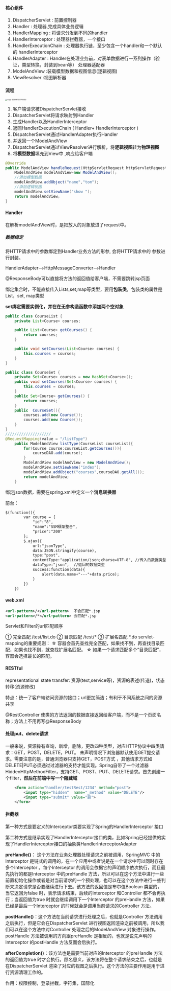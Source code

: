 #### 核心组件

1. DispatcherServlet : 前置控制器
2. Handler : 处理器,完成具体业务逻辑
3. HandlerMapping : 将请求分发到不同的handler
4. HandlerInterceptor : 处理器拦截器，一个接口
5. HandlerExecutionChain : 处理器执行链，至少包含一个handler和一个默认的 handlerInterceptor
6. HandlerAdapter : Handler在处理业务前，对表单数据进行一系列操作（验证，类型转换，封装到bean等） 处理器适配器
7. ModelAndView :装载模型数据和视图信息(逻辑视图)
8. ViewResolver :视图解析器

#### 流程

<img src="/Users/kangkang/Library/Application Support/typora-user-images/image-20200616171740050.png" alt="image-20200616171740050" style="zoom: 33%;" />

1. 客户端请求被DispatcherServlet接收
2. DispatcherServlet将请求映射到Handler
3. 生成Handler以及HandlerInterceptor
4. 返回HandlerExecutionChain ( Handler+ HandlerInterceptor ) 
5. DispatcherServlet通过HandlerAdapter执行Handler
6. 并返回一个ModelAndView
7. DispatcherServlet通过ViewResolver进行解析，将**逻辑视图**转为**物理视图**
8. 将**模型数据**填充到View中 ,响应给客户端 

```java
@Override
public ModelAndView handleRequest(HttpServletRequest httpServletRequest, HttpServletResponse httpServletResponse) throws Exception {
    ModelAndView modelAndView=new ModelAndView();
    //添加模型数据
    modelAndView.addObject("name","tom");
    //添加逻辑视图
    modelAndView.setViewName("show ");
    return modelAndView;
}
```

#### Handler

在解析modelAndView时，是把放入的对象放进了request中。

##### 数据绑定

将HTTP请求中的参数绑定到Handler业务方法的形参, 会将HTTP请求中的 参数进行封装。

 HandlerAdapter-->HttpMessageConverter-->Handler

@ResponseBody可以直接将方法的返回值给客户端，不需要跳转jsp页面

绑定集合时，不能直接传入Lists,set,map等类型，要用**包装类**，包装类的属性是List，set, map类型

**set绑定需要实例化，并在在无参构造函数中添加两个空对象**

```java
public class CourseList {
    private List<Course> courses;

    public List<Course> getCourses() {
        return courses;
    }

    public void setCourses(List<Course> courses) {
        this.courses = courses;
    }
}

public class CourseSet {
    private Set<Course> courses = new HashSet<Course>();
    public void setCourses(Set<Course> courses) {
        this.courses = courses;
    }
    public Set<Course> getCourses() {
        return courses;
    }
    public  CourseSet(){
        courses.add(new Course());
        courses.add(new Course());
    }
}
////////////////////
@RequestMapping(value = "/listType")
    public ModelAndView listType(CourseList courseList){
        for(Course course:courseList.getCourses()){
            courseDAO.add(course);
        }
        ModelAndView modelAndView = new ModelAndView();
        modelAndView.setViewName("index");
        modelAndView.addObject("courses",courseDAO.getAll());
        return modelAndView;
    }
```

绑定json数据，需要在spring.xml中定义一个**消息转换器**

前台：

```html
$(function(){
        var course = {
            "id":"8",
            "name":"SSM框架整合",
            "price":"200"
        };
        $.ajax({
            url:"jsonType",
            data:JSON.stringify(course),
            type:"post",
            contentType:"application/json;charse=UTF-8", //传入的数据类型，编码防止中文乱码
            dataType:"json",  //返回的数据类型
            success:function(data){
                alert(data.name+"---"+data.price);
            }
        })
    })
```

#### web.xml

```xml
<url-pattern>/</url-pattern>  不会匹配*.jsp
<url-pattern>/*</url-pattern> 会匹配*.jsp
```

Servlet和Filter的url匹配顺序

① 完全匹配 /test/list.do
② 目录匹配 /test/*
③ 扩展名匹配 *.do servlet-mapping的重要规则：
   ☆ 容器会首先查找完全匹配，如果找不到，再查找目录匹配，如果也找不到，就查找扩展名匹配。
   ☆ 如果一个请求匹配多个“目录匹配”，容器会选择最长的匹配。

#### RESTful

representational state transfer: 资源(text,service等)，资源的表述(传送)，状态转移(资源修改)

特点：统一了客户端访问资源的接口；url更加简洁；有利于不同系统之间的资源共享

@RestController 使类的方法返回的数据直接返回给客户端，而不是一个页面名称；方法上不用再写@ResponseBody

#### 处理put、delete请求

一般来说，资源操有查询，新增，删除，更改四种类型，对应HTTP协议中四类请求：GET，POST，DELETE，PUT。 未声明情况下浏览器默认使用GET提交请求。需要注意的是，普通浏览器只支持GET，POST方式 ，其他请求方式如DELETE|PUT必须通过过滤器的支持才能实现。Spring自带了一个过滤器HiddenHttpMethodFilter，支持GET、POST、PUT、DELETE请求。首先创建一个filter，**然后在前端中写一个隐藏域**

```xml
    <form action="handler/testRest/1234" method="post">
        <input type="hidden"  name="_method" value="DELETE"/>
        <input type="submit" value="删">
    </form>
```

#### 拦截器

第一种方式是要定义的Interceptor类要实现了Spring的HandlerInterceptor 接口

  第二种方式是继承实现了HandlerInterceptor接口的类，比如Spring已经提供的实现了HandlerInterceptor接口的抽象类HandlerInterceptorAdapter

**preHandle()**： 这个方法在业务处理器处理请求之前被调用，SpringMVC 中的Interceptor 是链式的调用的，在一个应用中或者说是在一个请求中可以同时存在多个Interceptor 。每个Interceptor 的调用会依据它的声明顺序依次执行，而且最先执行的都是Interceptor 中的preHandle 方法，所以可以在这个方法中进行一些前置初始化操作或者是对当前请求的一个预处理，也可以在这个方法中进行一些判断来决定请求是否要继续进行下去。该方法的返回值是布尔值Boolean 类型的，当它返回为false 时，表示请求结束，后续的Interceptor 和Controller 都不会再执行；当返回值为true 时就会继续调用下一个Interceptor 的preHandle 方法，如果已经是最后一个Interceptor 的时候就会是调用当前请求的Controller 方法。

   **postHandle()**：这个方法在当前请求进行处理之后，也就是Controller 方法调用之后执行，但是它会在DispatcherServlet 进行视图返回渲染之前被调用，所以我们可以在这个方法中对Controller 处理之后的ModelAndView 对象进行操作。postHandle 方法被调用的方向跟preHandle 是相反的，也就是说先声明的Interceptor 的postHandle 方法反而会后执行。

   **afterCompletion()**：该方法也是需要当前对应的Interceptor 的preHandle 方法的返回值为true 时才会执行。顾名思义，该方法将在整个请求结束之后，也就是在DispatcherServlet 渲染了对应的视图之后执行。这个方法的主要作用是用于进行资源清理工作的。

作用：权限控制，登录拦截，字符集，国际化

